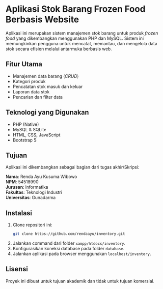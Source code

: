 # Aplikasi Stok Barang Frozen Food Berbasis Website

Aplikasi ini merupakan sistem manajemen stok barang untuk produk *frozen food* yang dikembangkan menggunakan PHP dan MySQL. Sistem ini memungkinkan pengguna untuk mencatat, memantau, dan mengelola data stok secara efisien melalui antarmuka berbasis web.

## Fitur Utama
- Manajemen data barang (*CRUD*)
- Kategori produk
- Pencatatan stok masuk dan keluar
- Laporan data stok
- Pencarian dan filter data

## Teknologi yang Digunakan
- PHP (Native)
- MySQL & SQLite
- HTML, CSS, JavaScript
- Bootstrap 5

## Tujuan
Aplikasi ini dikembangkan sebagai bagian dari tugas akhir/Skripsi:

**Nama**: Renda Ayu Kusuma Wibowo  
**NPM**: 54518990  
**Jurusan**: Informatika  
**Fakultas**: Teknologi Industri  
**Universitas**: Gunadarma

## Instalasi
1. Clone repositori ini:
   ```bash
   git clone https://github.com/rendaayu/inventory.git
2. Jalankan command dari folder `xampp/htdocs/inventory`.
3. Konfigurasikan koneksi database pada folder `database`.
4. Jalankan aplikasi pada browser menggunakan `localhost/inventory`.

## Lisensi
Proyek ini dibuat untuk tujuan akademik dan tidak untuk tujuan komersial.
